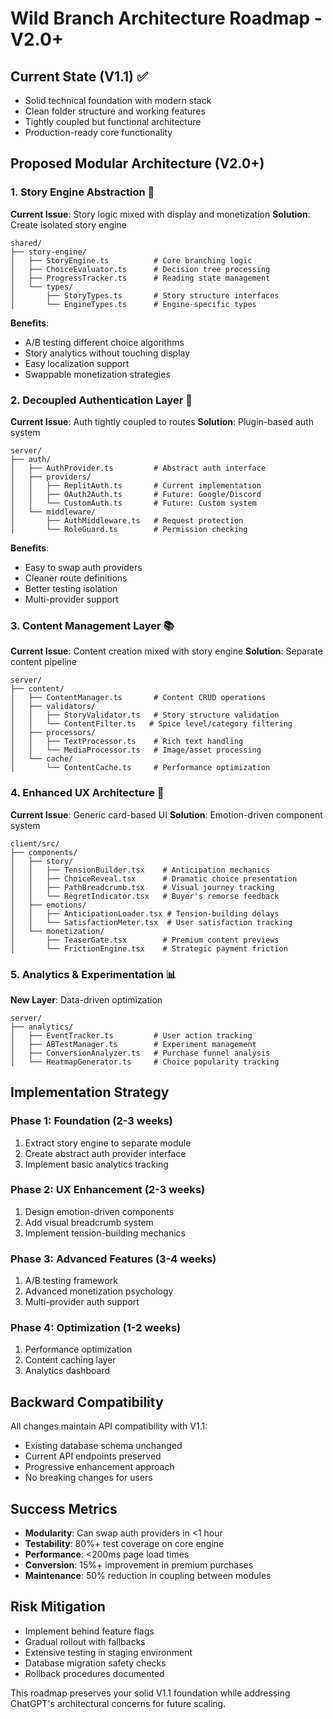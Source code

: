 # Wild Branch Architecture Roadmap - V2.0+

## Current State (V1.1) ✅
- Solid technical foundation with modern stack
- Clean folder structure and working features
- Tightly coupled but functional architecture
- Production-ready core functionality

## Proposed Modular Architecture (V2.0+)

### 1. Story Engine Abstraction 🎯

**Current Issue**: Story logic mixed with display and monetization
**Solution**: Create isolated story engine

```
shared/
├── story-engine/
│   ├── StoryEngine.ts          # Core branching logic
│   ├── ChoiceEvaluator.ts      # Decision tree processing
│   ├── ProgressTracker.ts      # Reading state management
│   └── types/
│       ├── StoryTypes.ts       # Story structure interfaces
│       └── EngineTypes.ts      # Engine-specific types
```

**Benefits**:
- A/B testing different choice algorithms
- Story analytics without touching display
- Easy localization support
- Swappable monetization strategies

### 2. Decoupled Authentication Layer 🔐

**Current Issue**: Auth tightly coupled to routes
**Solution**: Plugin-based auth system

```
server/
├── auth/
│   ├── AuthProvider.ts         # Abstract auth interface
│   ├── providers/
│   │   ├── ReplitAuth.ts       # Current implementation
│   │   ├── OAuth2Auth.ts       # Future: Google/Discord
│   │   └── CustomAuth.ts       # Future: Custom system
│   └── middleware/
│       ├── AuthMiddleware.ts   # Request protection
│       └── RoleGuard.ts        # Permission checking
```

**Benefits**:
- Easy to swap auth providers
- Cleaner route definitions
- Better testing isolation
- Multi-provider support

### 3. Content Management Layer 📚

**Current Issue**: Content creation mixed with story engine
**Solution**: Separate content pipeline

```
server/
├── content/
│   ├── ContentManager.ts       # Content CRUD operations
│   ├── validators/
│   │   ├── StoryValidator.ts   # Story structure validation
│   │   └── ContentFilter.ts   # Spice level/category filtering
│   ├── processors/
│   │   ├── TextProcessor.ts    # Rich text handling
│   │   └── MediaProcessor.ts   # Image/asset processing
│   └── cache/
│       └── ContentCache.ts     # Performance optimization
```

### 4. Enhanced UX Architecture 🎨

**Current Issue**: Generic card-based UI
**Solution**: Emotion-driven component system

```
client/src/
├── components/
│   ├── story/
│   │   ├── TensionBuilder.tsx    # Anticipation mechanics
│   │   ├── ChoiceReveal.tsx      # Dramatic choice presentation
│   │   ├── PathBreadcrumb.tsx    # Visual journey tracking
│   │   └── RegretIndicator.tsx   # Buyer's remorse feedback
│   ├── emotions/
│   │   ├── AnticipationLoader.tsx # Tension-building delays
│   │   └── SatisfactionMeter.tsx  # User satisfaction tracking
│   └── monetization/
│       ├── TeaserGate.tsx        # Premium content previews
│       └── FrictionEngine.tsx    # Strategic payment friction
```

### 5. Analytics & Experimentation 📊

**New Layer**: Data-driven optimization

```
server/
├── analytics/
│   ├── EventTracker.ts         # User action tracking
│   ├── ABTestManager.ts        # Experiment management
│   ├── ConversionAnalyzer.ts   # Purchase funnel analysis
│   └── HeatmapGenerator.ts     # Choice popularity tracking
```

## Implementation Strategy

### Phase 1: Foundation (2-3 weeks)
1. Extract story engine to separate module
2. Create abstract auth provider interface
3. Implement basic analytics tracking

### Phase 2: UX Enhancement (2-3 weeks)
1. Design emotion-driven components
2. Add visual breadcrumb system
3. Implement tension-building mechanics

### Phase 3: Advanced Features (3-4 weeks)
1. A/B testing framework
2. Advanced monetization psychology
3. Multi-provider auth support

### Phase 4: Optimization (1-2 weeks)
1. Performance optimization
2. Content caching layer
3. Analytics dashboard

## Backward Compatibility

All changes maintain API compatibility with V1.1:
- Existing database schema unchanged
- Current API endpoints preserved
- Progressive enhancement approach
- No breaking changes for users

## Success Metrics

- **Modularity**: Can swap auth providers in <1 hour
- **Testability**: 80%+ test coverage on core engine
- **Performance**: <200ms page load times
- **Conversion**: 15%+ improvement in premium purchases
- **Maintenance**: 50% reduction in coupling between modules

## Risk Mitigation

- Implement behind feature flags
- Gradual rollout with fallbacks
- Extensive testing in staging environment
- Database migration safety checks
- Rollback procedures documented

This roadmap preserves your solid V1.1 foundation while addressing ChatGPT's architectural concerns for future scaling.